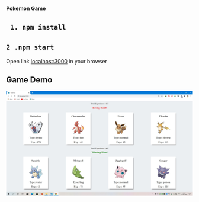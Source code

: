 #### Pokemon Game

## ` 1. npm install`
## `2 .npm start`

Open link [localhost:3000](localhost:3000) in your browser

## Game Demo

![](Gamedemo.jpg)

